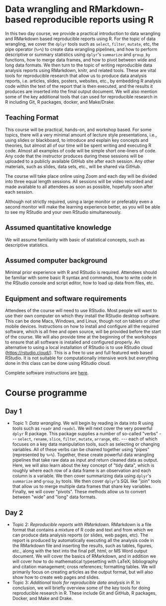 # Data wrangling and RMarkdown-based reproducible reports using R

In this two day course, we provide a practical introduction to data wrangling and RMarkdown based reproducible reports using R.
For the topic of data wrangling, we cover the `dplyr` tools such as `select`, `filter`, `mutate`, etc, the pipe operator (`%>%`) to create data wrangling pipelines, and how to perform descriptive or summary statistics using `dplyr`'s `summarize` and `group_by` functions, how to merge data frames, and how to pivot between wide and long data formats.
We then turn to the topic of writing reproducible data analysis reports using RMarkdown, knitr, and related tools.
These are vital tools for reproducible research that allow us to produce data analysis reports, i.e. articles, slides, posters, websites, etc., by embedding R analysis code within the text of the report that is then executed, and the results it produces are inserted into the final output document.
We will also mention some of the key additional tools that can used for reproducible research in R including Git, R packages, docker, and Make/Drake.

## Teaching Format

This course will be practical, hands-on, and workshop based. For some topics, there will a very minimal amount of lecture style presentations, i.e., using slides or blackboard, to introduce and explain key concepts and theories, but almost all of our time will be spent writing and executing R code. Almost all examples of code will be simple short one-liners of code. Any code that the instructor produces during these sessions will be uploaded to a publicly available GitHub site after each session. 
Any other materials, such as slides, data sets, etc., will be shared via GitHub.

The course will take place online using Zoom and each day will be divided into three equal length sessions. All sessions will be video recorded and made available to all attendees as soon as possible, hopefully soon after each session.

Although not strictly required, using a large monitor or preferably even a second monitor will make the learning experience better, as you will be able to see my RStudio and your own RStudio simultaneously.

## Assumed quantitative knowledge

We will assume familiarity with basic of statistical concepts, such as descriptive statistics. 

## Assumed computer background

Minimal prior experience with R and RStudio is required. Attendees should be familiar with some basic R syntax and commands, how to write code in the RStudio console and script editor, how to load up data from files, etc.

## Equipment and software requirements

Attendees of the course will need to use RStudio. Most people will want to use their own computer on which they install the RStudio desktop software. This can be done Macs, Windows, and Linux, though not on tablets or other mobile devices. Instructions on how to install and configure all the required software, which is all free and open source, will be provided before the start of the course. We will also provide time at the beginning of the workshops to ensure that all software is installed and configured properly. An alternative to using a local installation of RStudio is to use RStudio cloud (https://rstudio.cloud/). This is a free to use and full featured web based RStudio. It is not suitable for computationally intensive work but everything done in this class can be done using RStudio cloud.

Complete software instructions are [here](software.md).


# Course programme

## Day 1

* Topic 1: *Data wrangling*. We will begin by reading in data into R using tools such as `readr` and `readxl`. We will next cover the very powerful `dplyr` R package. This package supplies a number of so-called "verbs" --- `select`, `rename`, `slice`, `filter`, `mutate`, `arrange`, etc. --- each of which focuses on a key data manipulation tools, such as selecting or changing variables. All of these verbs can be chained together using "pipes" (represented by `%>%`). Together, these create powerful data wrangling pipelines that take raw data as input and return cleaned data as output. Here, we will also learn about the key concept of "tidy data", which is roughly where each row of a data frame is an observation and each column is a variable. We then cover summarizing data using `dplyr`'s `summarize` and `group_by` tools. We then cover `dplyr`'s SQL like "join" tools that allow us to merge multiple data frames that share key variables. Finally, we will cover "pivots". These methods allow us to convert between "wide" and "long" data formats.

## Day 2

* Topic 2: *Reproducible reports with RMarkdown*. RMarkdown is a file format that contains a mixture of R code and text and from which we can produce data analysis reports (or slides, web pages, etc). The report is produced by automatically executing all the analysis code in the RMarkdown file and inserting the results, such as tables, figures, etc., along with the text into the final pdf, html, or MS Word output document. We will cover the basics of RMarkdown, and in addition we will cover how to do mathematical typesetting with LaTeX; bibliography and citation management; cross references; formatting tables. We will primarily focus on creating articles as the output format, but will also show how to create web pages and slides.
* Topic 3: *Additional tools for reproducible data analysis in R*. In conclusion, we will briefly overview some of the key tools for doing reproducible research in R. These include Git and GitHub, R packages, Docker, and Make and Drake.

